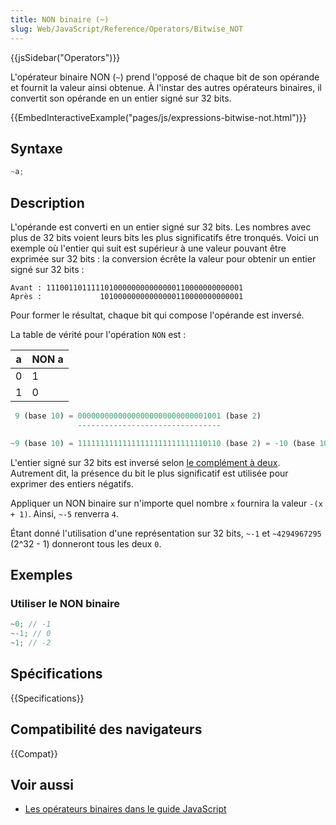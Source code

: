 ```yaml
---
title: NON binaire (~)
slug: Web/JavaScript/Reference/Operators/Bitwise_NOT
---
```


{{jsSidebar("Operators")}}

L'opérateur binaire NON (`~`) prend l'opposé de chaque bit de son opérande et fournit la valeur ainsi obtenue. À l'instar des autres opérateurs binaires, il convertit son opérande en un entier signé sur 32 bits.

{{EmbedInteractiveExample("pages/js/expressions-bitwise-not.html")}}

## Syntaxe

```js
~a;
```

## Description

L'opérande est converti en un entier signé sur 32 bits. Les nombres avec plus de 32 bits voient leurs bits les plus significatifs être tronqués. Voici un exemple où l'entier qui suit est supérieur à une valeur pouvant être exprimée sur 32 bits : la conversion écrête la valeur pour obtenir un entier signé sur 32 bits :

```plain
Avant : 11100110111110100000000000000110000000000001
Après :             10100000000000000110000000000001
```

Pour former le résultat, chaque bit qui compose l'opérande est inversé.

La table de vérité pour l'opération `NON` est :

| a   | NON a |
| --- | ----- |
| 0   | 1     |
| 1   | 0     |

```js
 9 (base 10) = 00000000000000000000000000001001 (base 2)
               --------------------------------

~9 (base 10) = 11111111111111111111111111110110 (base 2) = -10 (base 10)
```

L'entier signé sur 32 bits est inversé selon [le complément à deux](https://fr.wikipedia.org/wiki/Complément_à_deux). Autrement dit, la présence du bit le plus significatif est utilisée pour exprimer des entiers négatifs.

Appliquer un NON binaire sur n'importe quel nombre `x` fournira la valeur `-(x + 1)`. Ainsi, `~-5` renverra `4`.

Étant donné l'utilisation d'une représentation sur 32 bits, `~-1` et `~4294967295` (2^32 - 1) donneront tous les deux `0`.

## Exemples

### Utiliser le NON binaire

```js
~0; // -1
~-1; // 0
~1; // -2
```

## Spécifications

{{Specifications}}

## Compatibilité des navigateurs

{{Compat}}

## Voir aussi

- [Les opérateurs binaires dans le guide JavaScript](/fr/docs/Web/JavaScript/Guide/Expressions_and_Operators#bitwise)
